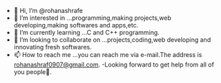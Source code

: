 - 👋 Hi, I’m @rohanashrafe
- 👀 I’m interested in ...programming,making projects,web developing,making softwares and apps,etc.
- 🌱 I’m currently learning ...C and C++ programming. 
- 💞️ I’m looking to collaborate on ...projects,coding,web developing and innovating fresh softwares.
- 📫 How to reach me ...you can reach me via e-mail.The address is rohanashraf0907@gmail.com.
-Looking forward to get help from all of you people💚.
<!---
rohanashrafe/rohanashrafe is a ✨ special ✨ repository because its `README.md` (this file) appears on your GitHub profile.
You can click the Preview link to take a look at your changes.
--->
